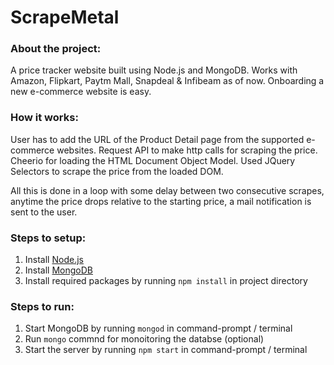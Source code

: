 # ScrapeMetal

### About the project:
A price tracker website built using Node.js and MongoDB. 
Works with Amazon, Flipkart, Paytm Mall, Snapdeal & Infibeam as of now.
Onboarding a new e-commerce website is easy.

### How it works:
User has to add the URL of the Product Detail page from the supported e-commerce websites.
Request API to make http calls for scraping the price.
Cheerio for loading the HTML Document Object Model.
Used JQuery Selectors to scrape the price from the loaded DOM.

All this is done in a loop with some delay between two consecutive scrapes, anytime the price drops relative to the starting price, a mail notification is sent to the user.

### Steps to setup:
1. Install [Node.js](https://nodejs.org)
2. Install [MongoDB](https://www.mongodb.com/download-center)
3. Install required packages by running `npm install` in project directory

### Steps to run:
1. Start MongoDB by running `mongod` in command-prompt / terminal
2. Run `mongo` commnd for monoitoring the databse (optional)
3. Start the server by running `npm start` in command-prompt / terminal
